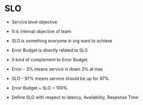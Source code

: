 # SLO

- Service level objective

- It is internal objective of team

- SLO is something everyone in org want to achieve

- Error Budget is directly related to SLO

- It kind of complement to Error Budget

- Error – 3% means service is down 3% at max

- SLO – 97% means service should be up for 97%

- Error Budget + SLO = 100%

- Define SLO with respect to latency, Availability, Response Time
